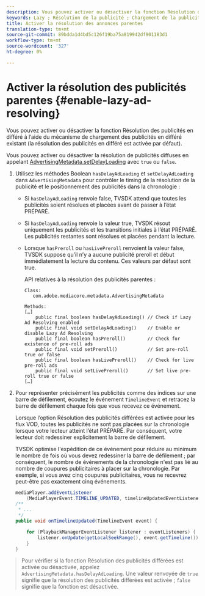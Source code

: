 ```yaml
---
description: Vous pouvez activer ou désactiver la fonction Résolution des publicités en différé à l’aide du mécanisme de chargement des publicités en différé existant (la résolution des publicités en différé est activée par défaut).
keywords: Lazy ; Résolution de la publicité ; Chargement de la publicité ; Délai de chargement
title: Activer la résolution des annonces parentes
translation-type: tm+mt
source-git-commit: 89bdda1d4bd5c126f19ba75a819942df901183d1
workflow-type: tm+mt
source-wordcount: '327'
ht-degree: 0%

---
```



# Activer la résolution des publicités parentes {#enable-lazy-ad-resolving}

Vous pouvez activer ou désactiver la fonction Résolution des publicités en différé à l’aide du mécanisme de chargement des publicités en différé existant (la résolution des publicités en différé est activée par défaut).

Vous pouvez activer ou désactiver la résolution de publicités diffuses en appelant [AdvertisingMetadata.setDelayLoading](https://help.adobe.com/en_US/primetime/api/psdk/javadoc_2.4/com/adobe/mediacore/metadata/AdvertisingMetadata.html#setDelayAdLoading-boolean-) avec `true` ou `false`.

1. Utilisez les méthodes Boolean `hasDelayAdLoading` et `setDelayAdLoading` dans `AdvertisingMetadata` pour contrôler le timing de la résolution de la publicité et le positionnement des publicités dans la chronologie :

   * Si `hasDelayAdLoading` renvoie false, TVSDK attend que toutes les publicités soient résolues et placées avant de passer à l’état PRÉPARÉ.
   * Si `hasDelayAdLoading` renvoie la valeur true, TVSDK résout uniquement les publicités et les transitions initiales à l’état PRÉPARÉ. Les publicités restantes sont résolues et placées pendant la lecture.
   * Lorsque `hasPreroll` ou `hasLivePreroll` renvoient la valeur false, TVSDK suppose qu’il n’y a aucune publicité preroll et début immédiatement la lecture du contenu. Ces valeurs par défaut sont true.

      API relatives à la résolution des publicités parentes :

      ```
      Class: 
         com.adobe.mediacore.metadata.AdvertisingMetadata 
      
      Methods: 
      […] 
          public final boolean hasDelayAdLoading() // Check if Lazy Ad Resolving enabled 
          public final void setDelayAdLoading()    // Enable or disable Lazy Ad Resolving 
          public final boolean hasPreroll()        // Check for existence of pre-roll ads 
          public final void setPreroll()           // Set pre-roll true or false 
          public final boolean hasLivePreroll()    // Check for live pre-roll ads 
          public final void setLivePreroll()       // Set live pre-roll true or false 
      […]
      ```

1. Pour représenter précisément les publicités comme des indices sur une barre de défilement, écoutez le événement `TimelineEvent` et retracez la barre de défilement chaque fois que vous recevez ce événement.

   Lorsque l’option Résolution des publicités différées est activée pour les flux VOD, toutes les publicités ne sont pas placées sur la chronologie lorsque votre lecteur atteint l’état PRÉPARÉ. Par conséquent, votre lecteur doit redessiner explicitement la barre de défilement.

   TVSDK optimise l&#39;expédition de ce événement pour réduire au minimum le nombre de fois où vous devez redessiner la barre de défilement ; par conséquent, le nombre de événements de la chronologie n&#39;est pas lié au nombre de coupures publicitaires à placer sur la chronologie. Par exemple, si vous avez cinq coupures publicitaires, vous ne recevrez peut-être pas exactement cinq événements.

   ```java
   mediaPlayer.addEventListener 
       (MediaPlayerEvent.TIMELINE_UPDATED, timelineUpdatedEventListener); 
   /** 
    * ... 
    */ 
   public void onTimelineUpdated(TimelineEvent event) { 
   
       for (PlaybackManagerEventListener listener : eventListeners) { 
           listener.onUpdate(getLocalSeekRange(), event.getTimeline()); 
       } 
   } 
   ```

>Pour vérifier si la fonction Résolution des publicités différées est activée ou désactivée, appelez `AdvertisingMetadata.hasDelayAdLoading`. Une valeur renvoyée de `true` signifie que la résolution des publicités différées est activée ; `false` signifie que la fonction est désactivée.

